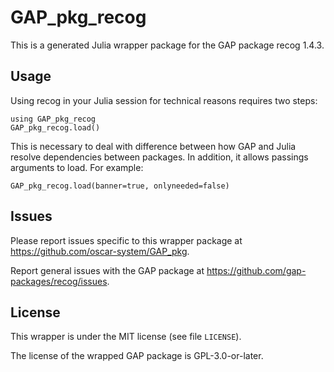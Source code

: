 # GAP_pkg_recog

This is a generated Julia wrapper package for the GAP package recog 1.4.3.

## Usage

Using recog in your Julia session for technical reasons requires two steps:

    using GAP_pkg_recog
    GAP_pkg_recog.load()

This is necessary to deal with difference between how GAP and Julia
resolve dependencies between packages. In addition, it allows passings
arguments to load. For example:

    GAP_pkg_recog.load(banner=true, onlyneeded=false)

## Issues

Please report issues specific to this wrapper package at <https://github.com/oscar-system/GAP_pkg>.

Report general issues with the GAP package at <https://github.com/gap-packages/recog/issues>.

## License

This wrapper is under the MIT license (see file `LICENSE`).

The license of the wrapped GAP package is GPL-3.0-or-later.
